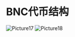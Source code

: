 # BNC代币结构

<img :src="$withBase('/zh/Picture17.png')" alt="Picture17" />

<img :src="$withBase('/zh/Picture18.png')" alt="Picture18" />